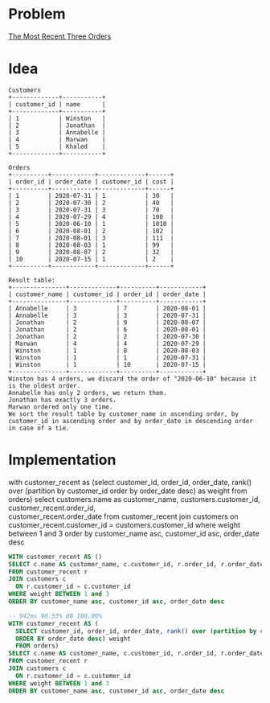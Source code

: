 # Problem

[The Most Recent Three Orders](https://leetcode.com/problems/the-most-recent-three-orders/)

# Idea

```
Customers
+-------------+-----------+
| customer_id | name      |
+-------------+-----------+
| 1           | Winston   |
| 2           | Jonathan  |
| 3           | Annabelle |
| 4           | Marwan    |
| 5           | Khaled    |
+-------------+-----------+

Orders
+----------+------------+-------------+------+
| order_id | order_date | customer_id | cost |
+----------+------------+-------------+------+
| 1        | 2020-07-31 | 1           | 30   |
| 2        | 2020-07-30 | 2           | 40   |
| 3        | 2020-07-31 | 3           | 70   |
| 4        | 2020-07-29 | 4           | 100  |
| 5        | 2020-06-10 | 1           | 1010 |
| 6        | 2020-08-01 | 2           | 102  |
| 7        | 2020-08-01 | 3           | 111  |
| 8        | 2020-08-03 | 1           | 99   |
| 9        | 2020-08-07 | 2           | 32   |
| 10       | 2020-07-15 | 1           | 2    |
+----------+------------+-------------+------+

Result table:
+---------------+-------------+----------+------------+
| customer_name | customer_id | order_id | order_date |
+---------------+-------------+----------+------------+
| Annabelle     | 3           | 7        | 2020-08-01 |
| Annabelle     | 3           | 3        | 2020-07-31 |
| Jonathan      | 2           | 9        | 2020-08-07 |
| Jonathan      | 2           | 6        | 2020-08-01 |
| Jonathan      | 2           | 2        | 2020-07-30 |
| Marwan        | 4           | 4        | 2020-07-29 |
| Winston       | 1           | 8        | 2020-08-03 |
| Winston       | 1           | 1        | 2020-07-31 |
| Winston       | 1           | 10       | 2020-07-15 |
+---------------+-------------+----------+------------+
Winston has 4 orders, we discard the order of "2020-06-10" because it is the oldest order.
Annabelle has only 2 orders, we return them.
Jonathan has exactly 3 orders.
Marwan ordered only one time.
We sort the result table by customer_name in ascending order, by customer_id in ascending order and by order_date in descending order in case of a tie.
```

# Implementation

with 
    customer_recent as (select customer_id, order_id, order_date, rank() 
    over (partition by customer_id order by order_date desc) as weight  from orders)
select customers.name as customer_name, customers.customer_id, customer_recent.order_id,  
  customer_recent.order_date 
from customer_recent 
join customers 
on customer_recent.customer_id = customers.customer_id 
where weight between 1 and 3 order by customer_name asc, customer_id asc, order_date desc
    

```sql
WITH customer_recent AS () 
SELECT c.name AS customer_name, c.customer_id, r.order_id, r.order_date
FROM customer_recent r
JOIN customers c
  ON r.customer_id = c.customer_id
WHERE weight BETWEEN 1 and 3 
ORDER BY customer_name asc, customer_id asc, order_date desc
```

```sql
-- 942ms 90.53% 0B 100.00%
WITH customer_recent AS (
  SELECT customer_id, order_id, order_date, rank() over (partition by customer_id 
  ORDER BY order_date desc) weight 
  FROM orders) 
SELECT c.name AS customer_name, c.customer_id, r.order_id, r.order_date
FROM customer_recent r
JOIN customers c
  ON r.customer_id = c.customer_id
WHERE weight BETWEEN 1 and 3 
ORDER BY customer_name asc, customer_id asc, order_date desc
```
